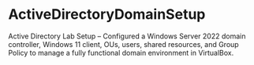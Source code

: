 # ActiveDirectoryDomainSetup
Active Directory Lab Setup – Configured a Windows Server 2022 domain controller, Windows 11 client, OUs, users, shared resources, and Group Policy to manage a fully functional domain environment in VirtualBox.
